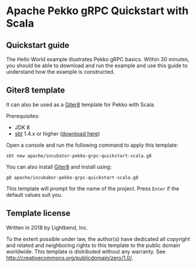 # Apache Pekko gRPC Quickstart with Scala

## Quickstart guide

The Hello World example illustrates Pekko gRPC basics. Within 30 minutes, you should be able to download and run the example and use this guide to understand how the example is constructed.

## Giter8 template

It can also be used as a [Giter8][g8] template for Pekko with Scala.

Prerequisites:
- JDK 8
- [sbt][sbt] 1.4.x or higher ([download here][sbt_download])

Open a console and run the following command to apply this template:
 ```
sbt new apache/incubator-pekko-grpc-quickstart-scala.g8
 ```

You can also install [Giter8](http://www.foundweekends.org/giter8/setup.html) and install using:
 ```
g8 apache/incubabor-pekko-grpc-quickstart-scala.g8
 ```


This template will prompt for the name of the project. Press `Enter` if the default values suit you.

## Template license

Written in 2018 by Lightbend, Inc.

To the extent possible under law, the author(s) have dedicated all copyright and related
and neighboring rights to this template to the public domain worldwide.
This template is distributed without any warranty. See <http://creativecommons.org/publicdomain/zero/1.0/>.

[g8]: http://www.foundweekends.org/giter8/
[sbt]: http://www.scala-sbt.org/
[sbt_download]: http://www.scala-sbt.org/download.html
